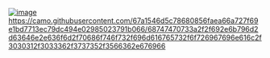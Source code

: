 [![image](https://github.com/MaximChoy/MaximChoy/assets/127086220/facfb9fd-6e23-47d6-90be-07ba25a3ba76)
](https://camo.githubusercontent.com/67a1546d5c78680856faea66a727f69e1bd7713ec79dc494e02985023791b066/68747470733a2f2f692e6b796d2d63646e2e636f6d2f70686f746f732f696d616765732f6f726967696e616c2f3030312f3033362f3737352f3566362e676966)https://camo.githubusercontent.com/67a1546d5c78680856faea66a727f69e1bd7713ec79dc494e02985023791b066/68747470733a2f2f692e6b796d2d63646e2e636f6d2f70686f746f732f696d616765732f6f726967696e616c2f3030312f3033362f3737352f3566362e676966
